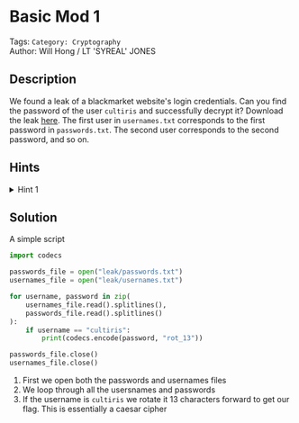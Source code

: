 # Basic Mod 1

Tags: `Category: Cryptography`\
Author: Will Hong / LT 'SYREAL' JONES

## Description

We found a leak of a blackmarket website's login credentials. Can you find the password of the user `cultiris` and successfully decrypt it?
Download the leak [here](https://artifacts.picoctf.net/c/534/leak.tar).
The first user in `usernames.txt` corresponds to the first password in `passwords.txt`. The second user corresponds to the second password, and so on.

## Hints

<details>
<summary>Hint 1</summary>

Maybe other passwords will have hints about the leak?

</details>

## Solution

A simple script

```python
import codecs

passwords_file = open("leak/passwords.txt")
usernames_file = open("leak/usernames.txt")

for username, password in zip(
    usernames_file.read().splitlines(),
    passwords_file.read().splitlines()
):
    if username == "cultiris":
        print(codecs.encode(password, "rot_13"))

passwords_file.close()
usernames_file.close()

```

1. First we open both the passwords and usernames files
2. We loop through all the usersnames and passwords
3. If the username is `cultiris` we  rotate it 13 characters forward to get our flag. This is essentially a caesar cipher
